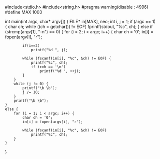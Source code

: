 #include<stdio.h>
#include<string.h>
#pragma warning(disable : 4996)
#define MAX 1000

int main(int argc, char* argv[]) {
    FILE* in[MAX], neo;
    int i, j = 1;
    if (argc == 1) {
        char ch;
        while ((ch = getchar()) != EOF)
            fprintf(stdout, "%c", ch);
    }
    else if (strcmp(argv[1], "-n") == 0) {
        for (i = 2; i < argc; i++) {
            char ch = '0';
            in[i] = fopen(argv[i], "r");
            
            if(i==2)
                printf("%d ", j);

            while (fscanf(in[i], "%c", &ch) != EOF) {
                printf("%c", ch);
                if (cxh == '\n')
                    printf("%d ", ++j);
            }
        }
        while (j != 0) {
            printf("\b \b");
            j /= 10;
        }
        printf("\b \b");
    }
    else {
        for (i = 1; i < argc; i++) {
            char ch = '0';
            in[i] = fopen(argv[i], "r");

            while (fscanf(in[i], "%c", &ch) != EOF)
                printf("%c", ch);
        }
    }
}
